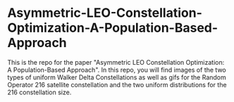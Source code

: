 # Asymmetric-LEO-Constellation-Optimization-A-Population-Based-Approach

This is the repo for the paper "Asymmetric LEO Constellation Optimization: A Population-Based Approach". In this repo, you will find images of the two types of uniform Walker Delta Constellations as well as gifs for the Random Operator 216 satellite constellation and the two uniform distributions for the 216 constellation size.
